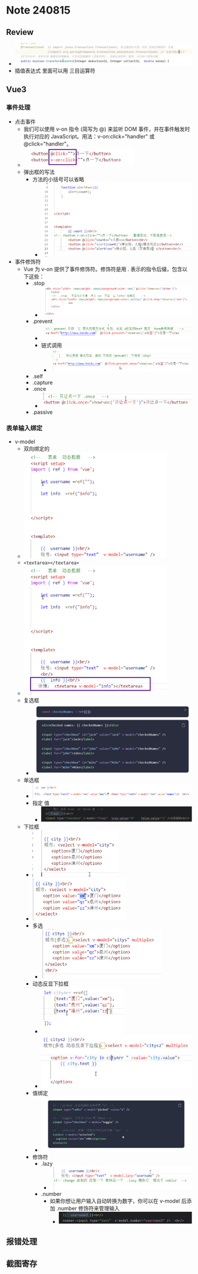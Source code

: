 # Note 240815

## Review

- ![img_2.png](img_2.png)
- 插值表达式 里面可以用 三目运算符

## Vue3

### 事件处理

- 点击事件
    - 我们可以使用 v-on 指令 (简写为 @) 来监听 DOM 事件，并在事件触发时执行对应的 JavaScript。用法：v-on:click="handler" 或
      @click="handler"。
    - ![img.png](img.png)
    - 弹出框的写法
        - 方法的小括号可以省略
            - ![img_1.png](img_1.png)
- 事件修饰符
    - Vue 为 v-on 提供了事件修饰符。修饰符是用 . 表示的指令后缀，包含以下这些：
        - .stop
            - ![img_3.png](img_3.png)
        - .prevent
            - ![img_4.png](img_4.png)
            - 链式调用
                - ![img_5.png](img_5.png)
        - .self
        - .capture
        - .once
            - ![img_6.png](img_6.png)
        - .passive

### 表单输入绑定

- v-model
    - 双向绑定的
    - ![img_7.png](img_7.png)
    - `<textarea></textarea>`
    - ![img_8.png](img_8.png)
    - 复选框
        - ![img_9.png](img_9.png)
    - 单选框
        - ![img_10.png](img_10.png)
        - 指定 值
            - ![img_18.png](img_18.png)
    - 下拉框
        - ![img_11.png](img_11.png)
        - ![img_12.png](img_12.png)
        - 多选
            - ![img_13.png](img_13.png)
        - 动态反显下拉框
            - ![img_14.png](img_14.png)
            - ![img_15.png](img_15.png)
        - 值绑定
            - ![img_16.png](img_16.png)
        - 修饰符
            - .lazy
                - ![img_17.png](img_17.png)
            - .number
                - 如果你想让用户输入自动转换为数字，你可以在 v-model 后添加 .number 修饰符来管理输入
                    - ![img_19.png](img_19.png)

## 报错处理

## 截图寄存